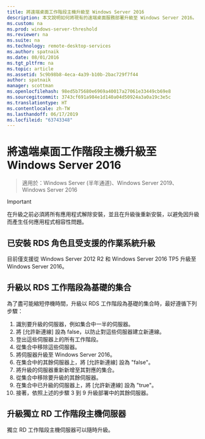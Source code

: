 ```yaml
---
title: 將遠端桌面工作階段主機升級至 Windows Server 2016
description: 本文說明如何將現有的遠端桌面服務部署升級至 Windows Server 2016。
ms.custom: na
ms.prod: windows-server-threshold
ms.reviewer: na
ms.suite: na
ms.technology: remote-desktop-services
ms.author: spatnaik
ms.date: 08/01/2016
ms.tgt_pltfrm: na
ms.topic: article
ms.assetid: 5c9b98b8-4eca-4a39-b10b-2bac729f7f44
author: spatnaik
manager: scottman
ms.openlocfilehash: 98ed5b75680e6969a40017a27061e33449cb69e8
ms.sourcegitcommit: 3743cf691a984e1d140a04d50924a3a0a19c3e5c
ms.translationtype: HT
ms.contentlocale: zh-TW
ms.lasthandoff: 06/17/2019
ms.locfileid: "63743348"
---
```

# <a name="upgrading-your-remote-desktop-session-host-to-windows-server-2016"></a>將遠端桌面工作階段主機升級至 Windows Server 2016

>適用於：Windows Server (半年通道)、Windows Server 2019、Windows Server 2016

> [!IMPORTANT]
> 在升級之前必須將所有應用程式解除安裝，並且在升級後重新安裝，以避免因升級而產生任何應用程式相容性問題。

## <a name="supported-os-upgrades-with-rds-role-installed"></a>已安裝 RDS 角色且受支援的作業系統升級
目前僅支援從 Windows Server 2012 R2 和 Windows Server 2016 TP5 升級至 Windows Server 2016。

## <a name="upgrading-a-rds-session-based-collection"></a>升級以 RDS 工作階段為基礎的集合
為了盡可能縮短停機時間，升級以 RDS 工作階段為基礎的集合時，最好遵循下列步驟：

1. 識別要升級的伺服器，例如集合中一半的伺服器。
2. 將 [允許新連線]  設為 false，以防止對這些伺服器建立新連線。
3. 登出這些伺服器上的所有工作階段。 
4. 從集合中移除這些伺服器。
5. 將伺服器升級至 Windows Server 2016。
6. 在集合中的其餘伺服器上，將 [允許新連線]  設為 "false"。
7. 將升級的伺服器重新新增至其對應的集合。
8. 從集合中移除要升級的其餘伺服器。
9. 在集合中已升級的伺服器上，將 [允許新連線]  設為 "true"。
10. 接著，依照上述的步驟 3 到 9 升級部署中的其餘伺服器。

## <a name="upgrading-a-standalone-rd-session-host-server"></a>升級獨立 RD 工作階段主機伺服器
獨立 RD 工作階段主機伺服器可以隨時升級。